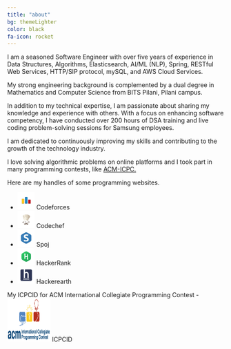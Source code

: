 ```yaml
---
title: "about"
bg: themeLighter
color: black
fa-icon: rocket
---
```



I am a seasoned Software Engineer with over five years of experience in Data Structures, Algorithms, Elasticsearch, AI/ML (NLP), Spring, RESTful Web Services, HTTP/SIP protocol, mySQL, and AWS Cloud Services.

My strong engineering background is complemented by a dual degree in Mathematics and Computer Science from BITS Pilani, Pilani campus.

In addition to my technical expertise, I am passionate about sharing my knowledge and experience with others. With a focus on enhancing software competency, I have conducted over 200 hours of DSA training and live coding problem-solving sessions for Samsung employees.

I am dedicated to continuously improving my skills and contributing to the growth of the technology industry.

I love solving algorithmic problems on online platforms and I took part in many programming contests, like <a href="https://en.wikipedia.org/wiki/International_Collegiate_Programming_Contest" title="ACM-ICPC" target="_blank"> ACM-ICPC.</a>

Here are my handles of some programming websites.
<ul>

<li><a style="text-decoration:none" href="http://codeforces.com/profile/jaskamalkainth" target="_blank"> <img src="/img/codeforces_logo.png" width="40px" height="40px">  Codeforces</a></li>
<li><a style="text-decoration:none" href="https://www.codechef.com/users/j1k7_7" target="_blank"> <img src="/img/codechef_logo.png" width="40px" height="40px">  Codechef</a></li>
<li><a style="text-decoration:none" href="http://www.spoj.com/users/jaskamalkainth/" target="_blank"> <img src="/img/spoj_logo.png" width="40px" height="40px">  Spoj</a></li>
<li><a style="text-decoration:none" href="https://www.hackerrank.com/jaskamal" target="_blank"> <img src="/img/hackerrank_logo.png" width="40px" height="40px">  HackerRank</a></li>
<li><a style="text-decoration:none" href="https://www.hackerearth.com/@jaskamalkainth" target="_blank"> <img src="/img/hackerearth_logo.png" width="40px" height="40px">  Hackerearth</a></li>

</ul>
<p>
My ICPCID for ACM International Collegiate Programming Contest - <a style="text-decoration:none" href="https://icpc.global/ICPCID/TY7NYK0ENIEA" target="_blank"> <img src="/img/icpc.png" width="100px" height="100px">   ICPCID</a>
</p>



